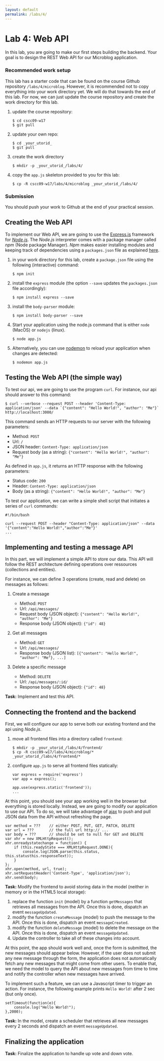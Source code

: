 ```yaml
---
layout: default
permalink: /labs/4/
---
```


# Lab 4: Web API

In this lab, you are going to make our first steps building the backend. Your goal is to design the REST Web API for our Microblog application. 

###  Recommended work setup

This lab has a starter code that can be found on the course Github repository `/labs/4/microblog`. However, it is recommended not to copy everything into your work directory yet. We will do that towards the end of this lab. For now, we can just update the course repository and create the work directory for this lab. 

1. update the course repository:
    
    ```
    $ cd cscc09-w17
    $ git pull
    ```

1. update your own repo:
    
    ```
    $ cd _your_utorid_
    $ git pull
    ```

1. create the work directory
    
    ```
    $ mkdir -p _your_utorid_/labs/4/
    ```
    
1. copy the `app.js` skeleton provided to you for this lab: 

    ```
    $ cp -R cscc09-w17/labs/4/microblog _your_utorid_/labs/4/
    ```

### Submission

You should push your work to Github at the end of your practical session. 


## Creating the Web API

To implement our Web API, we are going to use the [Express.js](http://expressjs.com/) framework for *[Node.js](https://nodejs.org/en/)*. The *Node.js* interpreter comes with a package manager called *npm* (Node package Manager). *Npm* makes easier installing modules and keeping track of dependencies using a `packages.json` file as explained [here](https://www.tutorialspoint.com/nodejs/nodejs_npm.htm).

1. in your work directory for this lab, create a `package.json` file using the following (interactive) command: 

    ```
    $ npm init
    ```

1. install the `express` module (the option `--save` updates the `packages.json` file accordingly): 

    ```
    $ npm install express --save
    ```
    
1. install the `body-parser` module: 

    ```
    $ npm install body-parser --save
    ```


1. Start your application using the node.js command that is either `node` (MacOS) or `nodejs` (linux).

    ```
    $ node app.js
    ```

1. Alternatively, you can use [nodemon](https://nodemon.io/) to reload your application when changes are detected:

    ```
    $ nodemon app.js
    ```

## Testing the Web API (the simple way)

To test our api, we are going to use the program `curl`. For instance, our api should answer to this command: 

``` 
$ curl --verbose --request POST --header 'Content-Type: application/json' --data `{"content": "Hello World!", "author": "Me"}` http://localhost:3000/
``` 

This command sends an HTTP requests to our server with the following parameters:

- Method: `POST`
- Url: `/`
- JSON header: `Content-Type: application/json`
- Request body (as a string): `{"content": "Hello World!", "author": "Me"}`

As defined in `app.js`, it returns an HTTP response with the following parameters:

- Status code: `200`
- Header: `Content-Type: application/json`
- Body (as a string): `{"content": "Hello World!", "author": "Me"}`

To test our application, we can write a simple shell script that initiates a series of `curl` commands:

 ``` 
 #!/bin/bash
 
 curl --request POST --header "Content-Type: application/json" --data '{"content":"Hello World!","author":"Me"}'
 ...
 ```
 
## Implementing and testing a message API

In this part, we will implement a simple API to store our data. This API will follow the REST architecture defining operations over ressources (collections and entities). 

For instance, we can define 3 operations (create, read and delete) on messages as follows: 

1. Create a message

    - Method: `POST`
    - Url: `/api/messages/`
    - Request body  (JSON object): `{"content": "Hello World!", "author": "Me"}`
    - Response body (JSON object): `{"id": 48}`
    
1. Get all messages

    - Method: `GET`
    - Url: `/api/messages/`
    - Response body (JSON list): `[{"content": "Hello World!", "author": "Me"}, ...]`
    
1. Delete a specific message

    - Method: `DELETE`
    - Url: `/api/messages/:id/`
    - Response body (JSON object): `{"id": 48}`

**Task:** Implement and test this API. 

## Connecting the frontend and the backend

First, we will configure our app to serve both our existing frontend and the api using *Node.js*. 

1. move all frontend files into a directory called `frontend`:
    
    ```
    $ mkdir -p _your_utorid_/labs/4/frontend/
    $ cp -R cscc09-w17/labs/4/microblog/* _your_utorid_/labs/4/frontend/*
    ```
    
1. configure `app.js` to serve all frontend files statically:

    ```
    var express = require('express')
    var app = express();
    
    app.use(express.static('frontend'));
    ...
    ```

At this point, you should see your app working well in the browser but everything is stored locally. Instead, we are going to modify our application to use our API. To do so, we will take advantage of [ajax](https://developer.mozilla.org/en-US/docs/Web/API/XMLHttpRequest/Using_XMLHttpRequest) to push and pull JSON data from the API without refreshing the page.

```
var method = ???    // either POST, PUT, GET, PATCH, DELETE
var url = ???       // the full url http:// ...
var body = ???      // should be set to null for GET and DELETE
var xhr = new XMLHttpRequest();
xhr.onreadystatechange = function() {
    if (this.readyState === XMLHttpRequest.DONE){
        console.log(JSON.parse(this.status, this.statusthis.responseText));
    }
};
xhr.open(method, url, true);
xhr.setRequestHeader('Content-Type', 'application/json');
xhr.send(body);
```

**Task:** Modify the frontend to avoid storing data in the model (neither in memory or in the HTML5 local storage): 

1. replace the function `init` (model) by a function `getMessages` that retrieves all messages from the API. Once this is done, dispatch an event `messageUpdated`. 
1. modify the function `createMessage` (model) to push the message to the API. Once this is done, dispatch an event `messageCreated`. 
1. modify the function `deleteMessage` (model) to delete the message on the API. Once this is done, dispatch an event `messageUpdated`.
1. Update the controller to take all of these changes into account.

At this point, the app should work well and, once the form is submitted, the new messages should appear below. However, if the user does not submit any new message through the form, the application does not automatically fetch any new messages that might come from other users. To enable that, we need the model to query the API about new messages from time to time and notify the controller when new messages have arrived. 

To implement such a feature, we can use a Javascript timer to trigger an action. For instance, the following example prints `Hello World!` after 2 sec (but only once).

```
setTimeout(function(e){
    console.log("Hello World!");
},2000);
```

**Task:** In the model, create a scheduler that retrieves all new messages every 2 seconds and dispatch an event `messageUpdated`. 

## Finalizing the application

**Task:** Finalize the application to handle up vote and down vote. 




